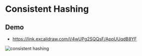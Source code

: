 # Consistent Hashing

## Demo
- https://link.excalidraw.com/l/4wUPg2SQQsF/AppUUqdB8YF

![consistent hashing](https://github.com/vnscriptkid/sd-distributed-storage/assets/28957748/ad80c9d6-23ca-45bb-af86-a68491eef606)
